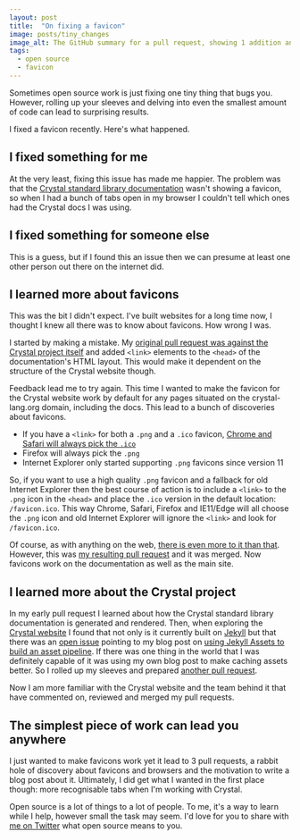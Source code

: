 ```yaml
---
layout: post
title:  "On fixing a favicon"
image: posts/tiny_changes
image_alt: The GitHub summary for a pull request, showing 1 addition and 2 deletions.
tags:
  - open source
  - favicon
---
```


Sometimes open source work is just fixing one tiny thing that bugs you. However, rolling up your sleeves and delving into even the smallest amount of code can lead to surprising results.

I fixed a favicon recently. Here's what happened.

## I fixed something for me

At the very least, fixing this issue has made me happier. The problem was that the [Crystal standard library documentation](https://crystal-lang.org/api/0.20.5/) wasn't showing a favicon, so when I had a bunch of tabs open in my browser I couldn't tell which ones had the Crystal docs I was using.

## I fixed something for someone else

This is a guess, but if I found this an issue then we can presume at least one other person out there on the internet did.

## I learned more about favicons

This was the bit I didn't expect. I've built websites for a long time now, I thought I knew all there was to know about favicons. How wrong I was.

I started by making a mistake. My [original pull request was against the Crystal project itself](https://github.com/crystal-lang/crystal/pull/3832) and added `<link>` elements to the `<head>` of the documentation's HTML layout. This would make it dependent on the structure of the Crystal website though.

Feedback lead me to try again. This time I wanted to make the favicon for the Crystal website work by default for any pages situated on the crystal-lang.org domain, including the docs. This lead to a bunch of discoveries about favicons.

* If you have a `<link>` for both a `.png` and a `.ico` favicon, [Chrome and Safari will always pick the `.ico`](http://www.jonathantneal.com/blog/understand-the-favicon/)
* Firefox will always pick the `.png`
* Internet Explorer only started supporting `.png` favicons since version 11

So, if you want to use a high quality `.png` favicon and a fallback for old Internet Explorer then the best course of action is to include a `<link>` to the `.png` icon in the `<head>` and place the `.ico` version in the default location: `/favicon.ico`. This way Chrome, Safari, Firefox and IE11/Edge will all choose the `.png` icon and old Internet Explorer will ignore the `<link>` and look for `/favicon.ico`.

Of course, as with anything on the web, [there is even more to it than that](https://github.com/audreyr/favicon-cheat-sheet). However, this was [my resulting pull request](https://github.com/crystal-lang/crystal-website/pull/15/files) and it was merged. Now favicons work on the documentation as well as the main site.

## I learned more about the Crystal project

In my early pull request I learned about how the Crystal standard library documentation is generated and rendered. Then, when exploring the [Crystal website](https://github.com/crystal-lang/crystal-website) I found that not only is it currently built on [Jekyll](https://jekyllrb.com/) but that there was an [open issue](https://github.com/crystal-lang/crystal-website/issues/12) pointing to my blog post on [using Jekyll Assets to build an asset pipeline](https://philna.sh/blog/2016/06/28/asset-pipelines-with-jekyll-assets/). If there was one thing in the world that I was definitely capable of it was using my own blog post to make caching assets better. So I rolled up my sleeves and prepared [another pull request](https://github.com/crystal-lang/crystal-website/pull/16).

Now I am more familiar with the Crystal website and the team behind it that have commented on, reviewed and merged my pull requests.

## The simplest piece of work can lead you anywhere

I just wanted to make favicons work yet it lead to 3 pull requests, a rabbit hole of discovery about favicons and browsers and the motivation to write a blog post about it. Ultimately, I did get what I wanted in the first place though: more recognisable tabs when I'm working with Crystal.

Open source is a lot of things to a lot of people. To me, it's a way to learn while I help, however small the task may seem. I'd love for you to share with [me on Twitter](https://twitter.com/philnash) what open source means to you.
